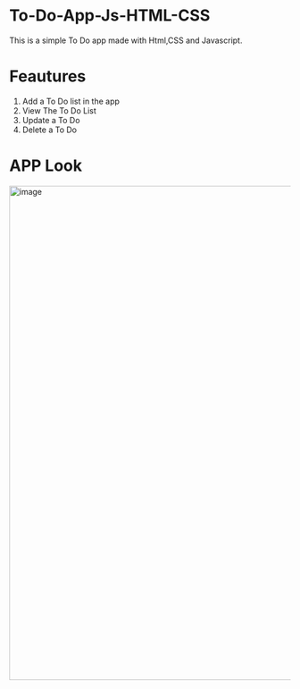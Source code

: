 # To-Do-App-Js-HTML-CSS

This is a simple To Do app made with Html,CSS and Javascript.

# Feautures
1. Add a To Do list in the app
2. View The To Do List
3. Update a To Do
4. Delete a To Do

# APP Look
<img width="1906" height="885" alt="image" src="https://github.com/user-attachments/assets/944ffa44-c223-42e4-80b2-cd7d8fdd1a34" />
